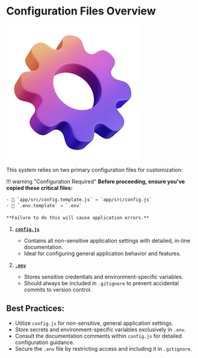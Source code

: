 # **Configuration Files Overview**

![settings](../images/settings.png)

This system relies on two primary configuration files for customization:

!!! warning "Configuration Required"
    **Before proceeding, ensure you've copied these critical files:**  

    - 📄 `app/src/config.template.js` → `app/src/config.js`  
    - 🔧 `.env.template` → `.env`  

    **Failure to do this will cause application errors.** 

1. **[`config.js`](https://github.com/miroslavpejic85/mirotalk/blob/master/app/src/config.template.js)**  
      - Contains all non-sensitive application settings with detailed, in-line documentation.  
      - Ideal for configuring general application behavior and features.  

2. **[`.env`](https://github.com/miroslavpejic85/mirotalk/blob/master/.env.template)**  
      - Stores sensitive credentials and environment-specific variables.  
      - Should always be included in `.gitignore` to prevent accidental commits to version control.  

## **Best Practices:**  
- Utilize `config.js` for non-sensitive, general application settings.  
- Store secrets and environment-specific variables exclusively in `.env`.  
- Consult the documentation comments within `config.js` for detailed configuration guidance.  
- Secure the `.env` file by restricting access and including it in `.gitignore`.
